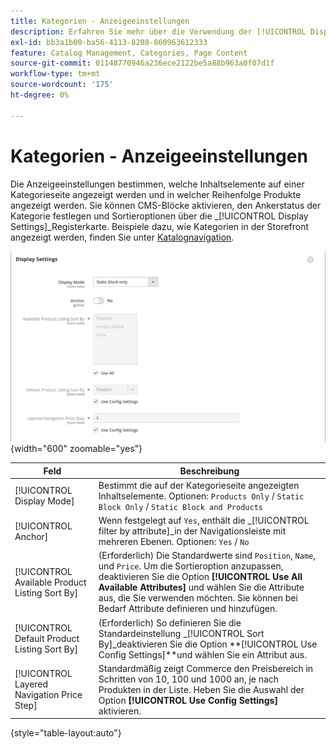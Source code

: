 ```yaml
---
title: Kategorien - Anzeigeeinstellungen
description: Erfahren Sie mehr über die Verwendung der [!UICONTROL Display] -Einstellungen, um festzulegen, welche Inhaltselemente auf einer Kategorieseite angezeigt werden und in welcher Reihenfolge Produkte angezeigt werden.
exl-id: bb3a1b00-ba56-4113-8208-860963612333
feature: Catalog Management, Categories, Page Content
source-git-commit: 01148770946a236ece2122be5a88b963a0f07d1f
workflow-type: tm+mt
source-wordcount: '175'
ht-degree: 0%

---
```


# Kategorien - Anzeigeeinstellungen

Die Anzeigeeinstellungen bestimmen, welche Inhaltselemente auf einer Kategorieseite angezeigt werden und in welcher Reihenfolge Produkte angezeigt werden. Sie können CMS-Blöcke aktivieren, den Ankerstatus der Kategorie festlegen und Sortieroptionen über die _[!UICONTROL Display Settings]_Registerkarte. Beispiele dazu, wie Kategorien in der Storefront angezeigt werden, finden Sie unter [Katalognavigation](navigation.md).

![Anzeigeeinstellungen für Kategorien](./assets/category-display-settings.png){width="600" zoomable="yes"}

| Feld | Beschreibung |
|--- |--- |
| [!UICONTROL Display Mode] | Bestimmt die auf der Kategorieseite angezeigten Inhaltselemente. Optionen: `Products Only` / `Static Block Only` / `Static Block and Products` |
| [!UICONTROL Anchor] | Wenn festgelegt auf `Yes`, enthält die _[!UICONTROL filter by attribute]_in der Navigationsleiste mit mehreren Ebenen. Optionen: `Yes` / `No` |
| [!UICONTROL Available Product Listing Sort By] | (Erforderlich) Die Standardwerte sind `Position`, `Name`, und `Price`. Um die Sortieroption anzupassen, deaktivieren Sie die Option **[!UICONTROL Use All Available Attributes]** und wählen Sie die Attribute aus, die Sie verwenden möchten. Sie können bei Bedarf Attribute definieren und hinzufügen. |
| [!UICONTROL Default Product Listing Sort By] | (Erforderlich) So definieren Sie die Standardeinstellung _[!UICONTROL Sort By]_deaktivieren Sie die Option **[!UICONTROL Use Config Settings]**und wählen Sie ein Attribut aus. |
| [!UICONTROL Layered Navigation Price Step] | Standardmäßig zeigt Commerce den Preisbereich in Schritten von 10, 100 und 1000 an, je nach Produkten in der Liste. Heben Sie die Auswahl der Option **[!UICONTROL Use Config Settings]** aktivieren. |

{style="table-layout:auto"}
